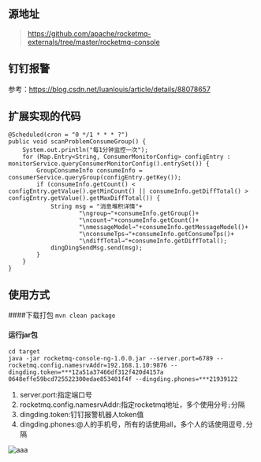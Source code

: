 ## 源地址
> https://github.com/apache/rocketmq-externals/tree/master/rocketmq-console

## 钉钉报警
参考：https://blog.csdn.net/luanlouis/article/details/88078657

## 扩展实现的代码
```$xslt
@Scheduled(cron = "0 */1 * * * ?")
public void scanProblemConsumeGroup() {
    System.out.println("每1分钟监控一次");
    for (Map.Entry<String, ConsumerMonitorConfig> configEntry : monitorService.queryConsumerMonitorConfig().entrySet()) {
        GroupConsumeInfo consumeInfo = consumerService.queryGroup(configEntry.getKey());
        if (consumeInfo.getCount() < configEntry.getValue().getMinCount() || consumeInfo.getDiffTotal() > configEntry.getValue().getMaxDiffTotal()) {
            String msg = "消息堆积详情"+
                    "\ngroup→"+consumeInfo.getGroup()+
                    "\ncount→"+consumeInfo.getCount()+
                    "\nmessageModel→"+consumeInfo.getMessageModel()+
                    "\nconsumeTps→"+consumeInfo.getConsumeTps()+
                    "\ndiffTotal→"+consumeInfo.getDiffTotal();
            dingDingSendMsg.send(msg);
        }
    }
}
```

## 使用方式
####下载打包
```mvn clean package```
#### 运行jar包
```$xslt
cd target
java -jar rocketmq-console-ng-1.0.0.jar --server.port=6789 --rocketmq.config.namesrvAddr=192.168.1.10:9876 --dingding.token=***12a51a37466df312f420d4157a
0648effe59bcd725522300edae853401f4f --dingding.phones=***21939122
```
1. server.port:指定端口号
1. rocketmq.config.namesrvAddr:指定rocketmq地址，多个使用分号`;`分隔
1. dingding.token:钉钉报警机器人token值
1. dingding.phones:@人的手机号，所有的话使用all，多个人的话使用逗号`,`分隔


![aaa](https://img-blog.csdnimg.cn/20190505092407771.png?x-oss-process=image/watermark,type_ZmFuZ3poZW5naGVpdGk,shadow_10,text_aHR0cHM6Ly9sb3VsdWFuLmJsb2cuY3Nkbi5uZXQ=,size_16,color_FFFFFF,t_70)